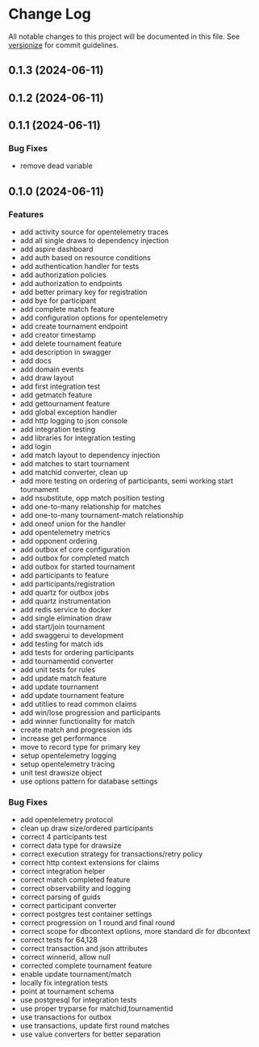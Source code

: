# Change Log

All notable changes to this project will be documented in this file. See [versionize](https://github.com/versionize/versionize) for commit guidelines.

<a name="0.1.3"></a>
## 0.1.3 (2024-06-11)

<a name="0.1.2"></a>
## 0.1.2 (2024-06-11)

<a name="0.1.1"></a>
## 0.1.1 (2024-06-11)

### Bug Fixes

* remove dead variable

<a name="0.1.0"></a>
## 0.1.0 (2024-06-11)

### Features

* add activity source for opentelemetry traces
* add all single draws to dependency injection
* add aspire dashboard
* add auth based on resource conditions
* add authentication handler for tests
* add authorization policies
* add authorization to endpoints
* add better primary key for registration
* add bye for participant
* add complete match feature
* add configuration options for opentelemetry
* add create tournament endpoint
* add creator timestamp
* add delete tournament feature
* add description in swagger
* add docs
* add domain events
* add draw layout
* add first integration test
* add getmatch feature
* add gettournament feature
* add global exception handler
* add http logging to json console
* add integration testing
* add libraries for integration testing
* add login
* add match layout to dependency injection
* add matches to start tournament
* add matchid converter, clean up
* add more testing on ordering of participants, semi working start tournament
* add nsubstitute, opp match position testing
* add one-to-many relationship for matches
* add one-to-many tournament-match relationship
* add oneof union for the handler
* add opentelemetry metrics
* add opponent ordering
* add outbox ef core configuration
* add outbox for completed match
* add outbox for started tournament
* add participants to feature
* add participants/registration
* add quartz for outbox jobs
* add quartz instrumentation
* add redis service to docker
* add single elimination draw
* add start/join tournament
* add swaggerui to development
* add testing for match ids
* add tests for ordering participants
* add tournamentid converter
* add unit tests for rules
* add update match feature
* add update tournament
* add update tournament feature
* add utitlies to read common claims
* add win/lose progression and participants
* add winner functionality for match
* create match and progression ids
* increase get performance
* move to record type for primary key
* setup opentelemetry logging
* setup opentelemetry tracing
* unit test drawsize object
* use options pattern for database settings

### Bug Fixes

* add opentelemetry protocol
* clean up draw size/ordered participants
* correct 4 participants test
* correct data type for drawsize
* correct execution strategy for transactions/retry policy
* correct http context extensions for claims
* correct integration helper
* correct match completed feature
* correct observability and logging
* correct parsing of guids
* correct participant converter
* correct postgres test container settings
* correct progression on 1 round and final round
* correct scope for dbcontext options, more standard dir for dbcontext
* correct tests for 64,128
* correct transaction and json attributes
* correct winnerid, allow null
* corrected complete tournament feature
* enable update tournament/match
* locally fix integration tests
* point at tournament schema
* use postgresql for integration tests
* use proper tryparse for matchid,tournamentid
* use transactions for outbox
* use transactions, update first round matches
* use value converters for better separation

